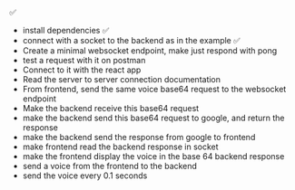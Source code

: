 ✅

- install dependencies ✅
- connect with a socket to the backend as in the example ✅
- Create a minimal websocket endpoint, make just respond with pong
- test a request with it on postman
- Connect to it with the react app
- Read the server to server connection documentation
- From frontend, send the same voice base64 request to the websocket endpoint
- Make the backend receive this base64 request
- make the backend send this base64 request to google, and return the response
- make the backend send the response from google to frontend
- make frontend read the backend response in socket
- make the frontend display the voice in the base 64 backend response
- send a voice from the frontend to the backend
- send the voice every 0.1 seconds
